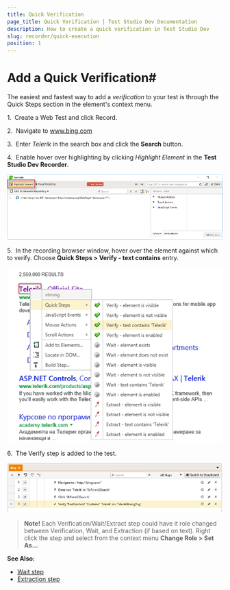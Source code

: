 ```yaml
---
title: Quick Verification
page_title: Quick Verification | Test Studio Dev Documentation
description: How to create a quick verification in Test Studio Dev
slug: recorder/quick-execution
position: 1
---
```

# Add a Quick Verification#

The easiest and fastest way to add a _verification_ to your test is through the Quick Steps section in the element's context menu.

1.&nbsp; Create a Web Test and click Record.

2.&nbsp; Navigate to <a href="http://www.bing.com" target="_blank">www.bing.com</a>

3.&nbsp; Enter _Telerik_ in the search box and click the __Search__ button.

4.&nbsp; Enable hover over highlighting by clicking _Highlight Element_ in the __Test Studio Dev Recorder__.

![Enable hover over](images/enable-highlighting.png)

5.&nbsp; In the recording browser window, hover over the element against which to verify. Choose **Quick Steps > Verify - text contains** entry.

![highlight telerik](images/insert-from-quick-steps.png)


6.&nbsp; The Verify step is added to the test.

![test steps](images/verify-step.png)

> __Note!__ Each Verification/Wait/Extract step could have it role changed between Verification, Wait, and Extraction (if based on text). Right click the step and select from the context menu __Change Role > Set As...__

__See Also:__

* <a href="/features/recorder/verifications/quick-verification" target="_blank">Wait step</a>
* <a href="/features/recorder/verifications/advanced-verification" target="_blank">Extraction step</a>